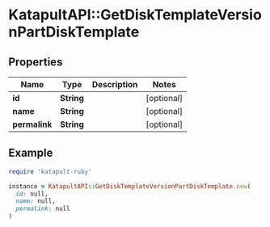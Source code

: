 # KatapultAPI::GetDiskTemplateVersionPartDiskTemplate

## Properties

| Name | Type | Description | Notes |
| ---- | ---- | ----------- | ----- |
| **id** | **String** |  | [optional] |
| **name** | **String** |  | [optional] |
| **permalink** | **String** |  | [optional] |

## Example

```ruby
require 'katapult-ruby'

instance = KatapultAPI::GetDiskTemplateVersionPartDiskTemplate.new(
  id: null,
  name: null,
  permalink: null
)
```

